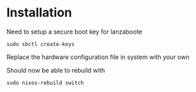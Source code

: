 # Installation

Need to setup a secure boot key for lanzaboote

``` sudo sbctl create-keys ```

Replace the hardware configuration file in system with your own

Should now be able to rebuild with 

``` sudo nixos-rebuild switch ```

